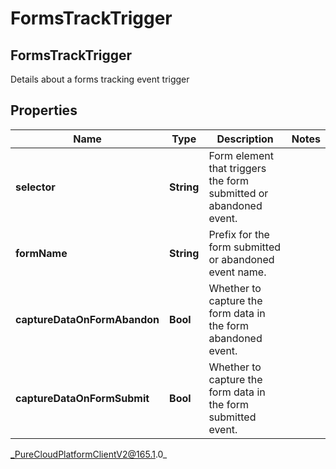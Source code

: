 # FormsTrackTrigger

## FormsTrackTrigger
Details about a forms tracking event trigger

## Properties

|Name | Type | Description | Notes|
|------------ | ------------- | ------------- | -------------|
| **selector** | **String** | Form element that triggers the form submitted or abandoned event. | |
| **formName** | **String** | Prefix for the form submitted or abandoned event name. | |
| **captureDataOnFormAbandon** | **Bool** | Whether to capture the form data in the form abandoned event. | |
| **captureDataOnFormSubmit** | **Bool** | Whether to capture the form data in the form submitted event. | |



_PureCloudPlatformClientV2@165.1.0_
